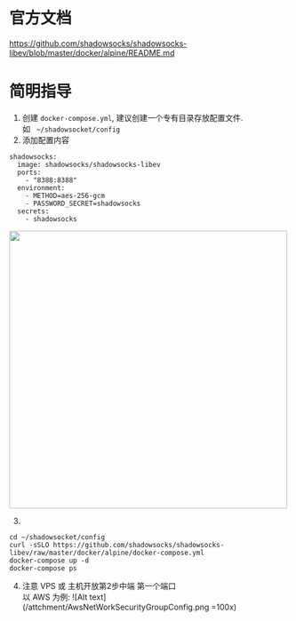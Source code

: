 # 官方文档

https://github.com/shadowsocks/shadowsocks-libev/blob/master/docker/alpine/README.md


# 简明指导
1. 创建 
```docker-compose.yml```, 建议创建一个专有目录存放配置文件.
 <br>如  ``` ~/shadowsocket/config```
2. 添加配置内容
```
shadowsocks:
  image: shadowsocks/shadowsocks-libev
  ports:
    - "8388:8388"
  environment:
    - METHOD=aes-256-gcm
    - PASSWORD_SECRET=shadowsocks
  secrets:
    - shadowsocks
```

<img src="/attchment/shadowsocks_config.png" width="500">

3. 
```
cd ~/shadowsocket/config
curl -sSLO https://github.com/shadowsocks/shadowsocks-libev/raw/master/docker/alpine/docker-compose.yml
docker-compose up -d
docker-compose ps
```

4. 注意 VPS 或 主机开放第2步中端 第一个端口<br>
以 AWS 为例:
![Alt text](/attchment/AwsNetWorkSecurityGroupConfig.png =100x)